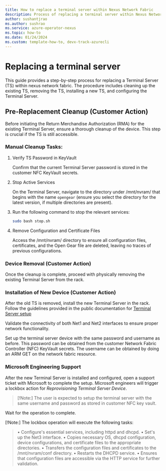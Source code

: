 ```yaml
---
title: How to replace a terminal server within Nexus Network Fabric
description: Process of replacing a terminal server within Nexus Network Fabric
author: sushantjrao 
ms.author: sushrao
ms.service: azure-operator-nexus
ms.topic: how-to
ms.date: 01/24/2024
ms.custom: template-how-to, devx-track-azurecli
---
```


# Replacing a terminal server

This guide provides a step-by-step process for replacing a Terminal Server (TS) within nexus network fabric. The procedure includes cleaning up the existing TS, removing the TS, installing a new TS, and configuring the Terminal Server.

## Pre-Replacement Cleanup (Customer Action)

Before initiating the Return Merchandise Authorization (RMA) for the existing Terminal Server, ensure a thorough cleanup of the device. This step is crucial if the TS is still accessible.

### Manual Cleanup Tasks:

1. Verify TS Password in KeyVault

    Confirm that the current Terminal Server password is stored in the customer NFC KeyVault secrets.

2. Stop Active Services

    On the Terminal Server, navigate to the directory under /mnt/nvram/ that begins with the name `opengear` (ensure you select the directory for the latest version, if multiple directories are present).

3. Run the following command to stop the relevant services:
    
    ```bash
    sudo bash stop.sh   
    ```

4. Remove Configuration and Certificate Files

    Access the /mnt/nvram/ directory to ensure all configuration files, certificates, and the Open Gear file are deleted, leaving no traces of previous configurations.

### Device Removal (Customer Action)

Once the cleanup is complete, proceed with physically removing the existing Terminal Server from the rack.

### Installation of New Device (Customer Action)

After the old TS is removed, install the new Terminal Server in the rack. Follow the guidelines provided in the public documentation for [Terminal Server setup](howto-platform-prerequisites.md)

Validate the connectivity of both Net1 and Net2 interfaces to ensure proper network functionality.

Set up the terminal server device with the same password and username as before. This password can be obtained from the customer Network Fabric Controller (NFC) KeyVault secrets. The username can be obtained by doing an ARM GET on the network fabric resource.

### Microsoft Engineering Support

After the new Terminal Server is installed and configured, open a support ticket with Microsoft to complete the setup. Microsoft engineers will trigger a lockbox action for *Reprovisioning Terminal Server Device*.

>[!Note:]
>The user is expected to setup the terminal server with the same username and password as stored in customer NFC key vault.

Wait for the operation to complete.

[!Note:] The lockbox operation will execute the following tasks:
> •	Configure's essential services, including httpd and dhcpd.
> •	Set's up the Net3 interface.
> •	Copies necessary OS, dhcpd configuration, device configurations, and certificate files to the appropriate directories.
> •	Transfers the configuration files and certificates to the /mnt/nvram/conf directory.
> •	Restarts the DHCPD service.
> •	Ensures that configuration files are accessible via the HTTP service for further validation.

